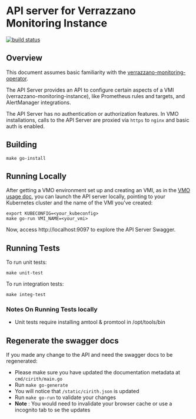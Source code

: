 # API server for Verrazzano Monitoring Instance

[![build status](https://github.com/verrazzano/verrazzano-monitoring-instance-api/badges/master/build.svg)](https://github.com/verrazzano/verrazzano-monitoring-instance-api/commits/master)

## Overview

This document assumes basic familiarity with the
[verrazzano-monitoring-operator](https://github.com/verrazzano/verrazzano-monitoring-operator).

The API Server provides an API to configure certain aspects of a VMI (verrazzano-monitoring-instance), like Prometheus
rules and targets, and AlertManager integrations.

The API Server has no authentication or authorization features.  In VMO installations, calls to the API Server are proxied via
 `https` to `nginx` and basic auth is enabled.

## Building

```
make go-install
```

## Running Locally

After getting a VMO environment set up and creating an VMI, as in the [VMO usage doc](https://github.com/verrazzano/verrazzano-monitoring-operator/blob/master/docs/usage.md),
you can launch the API server locally, pointing to your Kubernetes cluster and the name of the VMI you've created: 

```
export KUBECONFIG=<your_kubeconfig>
make go-run VMI_NAME=<your_vmi>
```

Now, access http://localhost:9097 to explore the API Server Swagger.

## Running Tests

To run unit tests:

```
make unit-test
```

To run integration tests:

```
make integ-test
```

### Notes On Running Tests locally
* Unit tests require installing amtool & promtool in /opt/tools/bin  
   
## Regenerate the swagger docs
If you made any change to the API and need the swagger docs to be regenerated:
* Please make sure you have updated the documentation metadata at `cmd/cirith/main.go`  
* Run `make go-generate`  
* You will notice that `/static/cirith.json` is updated   
* Run `make go-run` to validate your changes  
* __Note__ : You would need to invalidate your browser cache or use a incognito tab to se the updates  
